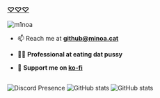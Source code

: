 ### [♡♡♡](https://minoa.cat)

<img src="https://komarev.com/ghpvc/?username=m1noa&label=Profile%20views&color=0eb46c&style=flat" alt="m1noa" />

- 📫 Reach me at **github@minoa.cat**

- 👩‍🏫 **Professional at eating dat pussy**

- 💸 **Support me on [ko-fi](https://ko-fi.com/squint)**

##
![Discord Presence](https://lanyard.cnrad.dev/api/919656376807092304?bg=1a1c1f&borderRadius=8px&gradient=aaaaaa&hideDiscrim=true&globalName=true&idleMessage=Doing..&useDisplayName=true&animated=true&)
![GitHub stats](https://github-readme-stats.vercel.app/api/top-langs/?username=M1noa&include_all_commits=true&bg_color=1a1c1f&hide_border=true&theme=dark&border_radius=8px&hide=css,mdx,batchfile)
![GitHub stats](https://github-readme-stats.vercel.app/api?username=M1noa&include_all_commits=true&bg_color=1a1c1f&hide_border=true&theme=dark&border_radius=8px&hide=css,mdx,batchfile)
